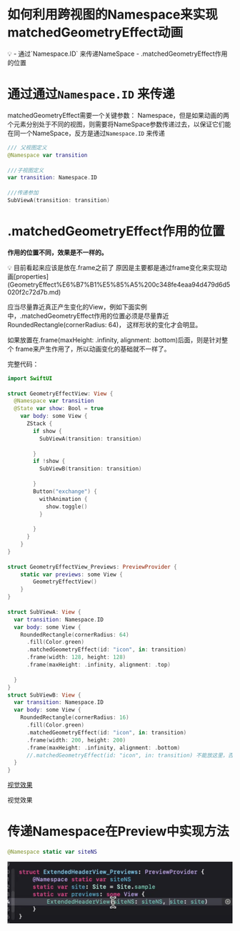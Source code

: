 # 如何利用跨视图的Namespace来实现matchedGeometryEffect动画

<aside>
💡 - 通过`Namespace.ID` 来传递NameSpace
- .matchedGeometryEffect作用的位置

</aside>

# 通过通过`Namespace.ID` 来传递

matchedGeometryEffect需要一个关键参数： Namespace，但是如果动画的两个元素分别处于不同的视图，则需要将NameSpace参数传递过去，以保证它们能在同一个NameSpace，反方是通过`Namespace.ID` 来传递

```swift
/// 父视图定义
@Namespace var transition

///子视图定义
var transition: Namespace.ID

///传递参加
SubViewA(transition: transition)
```

# .matchedGeometryEffect作用的位置

**作用的位置不同，效果是不一样的。**

<aside>
💡 目前看起来应该是放在.frame之前了
原因是主要都是通过frame变化来实现动画[properties](GeometryEffect%E6%B7%B1%E5%85%A5%200c348fe4eaa94d479d6d5020f2c72d7b.md)

</aside>

应当尽量靠近真正产生变化的View，例如下面实例中，.matchedGeometryEffect作用的位置必须是尽量靠近RoundedRectangle(cornerRadius: 64)， 这样形状的变化才会明显。

如果放置在.frame(maxHeight: .infinity, alignment: .bottom)后面，则是针对整个 frame来产生作用了，所以动画变化的基础就不一样了。

完整代码：

```swift
import SwiftUI

struct GeometryEffectView: View {
  @Namespace var transition
  @State var show: Bool = true
    var body: some View {
      ZStack {
        if show {
          SubViewA(transition: transition)
            
        }
        if !show {
          SubViewB(transition: transition)
            
        }
        Button("exchange") {
          withAnimation {
            show.toggle()
          }
          
        }
      }
    }
}

struct GeometryEffectView_Previews: PreviewProvider {
    static var previews: some View {
        GeometryEffectView()
    }
}

struct SubViewA: View {
  var transition: Namespace.ID
  var body: some View {
    RoundedRectangle(cornerRadius: 64)
      .fill(Color.green)
      .matchedGeometryEffect(id: "icon", in: transition)
      .frame(width: 128, height: 128)
      .frame(maxHeight: .infinity, alignment: .top)
      
  }
}
struct SubViewB: View {
  var transition: Namespace.ID
  var body: some View {
    RoundedRectangle(cornerRadius: 16)
      .fill(Color.green)
      .matchedGeometryEffect(id: "icon", in: transition)
      .frame(width: 200, height: 200)
      .frame(maxHeight: .infinity, alignment: .bottom)
      //.matchedGeometryEffect(id: "icon", in: transition) 不能放这里，否则就是针对整个frame来变换，动画效果就不明显了。
  }
}
```

[视觉效果](%E5%A6%82%E4%BD%95%E5%88%A9%E7%94%A8%E8%B7%A8%E8%A7%86%E5%9B%BE%E7%9A%84Namespace%E6%9D%A5%E5%AE%9E%E7%8E%B0matchedGeometryEffect%E5%8A%A8%E7%94%BB%20b31d75324c374d2fad5afad2c0d8ff4c/Simulator_Screen_Recording_-_iPhone_14_Pro_Max_-_2023-06-11_at_13.31.32.mp4)

视觉效果

# 传递Namespace在Preview中实现方法

```swift
@Namespace static var siteNS
```

![Untitled](%E5%A6%82%E4%BD%95%E5%88%A9%E7%94%A8%E8%B7%A8%E8%A7%86%E5%9B%BE%E7%9A%84Namespace%E6%9D%A5%E5%AE%9E%E7%8E%B0matchedGeometryEffect%E5%8A%A8%E7%94%BB%20b31d75324c374d2fad5afad2c0d8ff4c/Untitled.png)